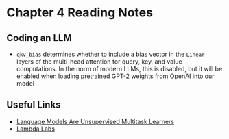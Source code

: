 # Chapter 4 Reading Notes

## Coding an LLM
- `qkv_bias` determines whether to include a bias vector in the `Linear` layers of the multi-head attention for query, key, and value computations. In the norm of modern LLMs, this is disabled, but it will be enabled when loading pretrained GPT-2 weights from OpenAI into our model
 
## Useful Links
- [Language Models Are Unsupervised Multitask Learners](https://cdn.openai.com/better-language-models/language_models_are_unsupervised_multitask_learners.pdf)
- [Lambda Labs](https://lambda.ai/)